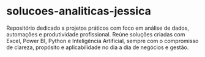# solucoes-analiticas-jessica
Repositório dedicado a projetos práticos com foco em análise de dados, automações e produtividade profissional. Reúne soluções criadas com Excel, Power BI, Python e Inteligência Artificial, sempre com o compromisso de clareza, propósito e aplicabilidade no dia a dia de negócios e gestão.
